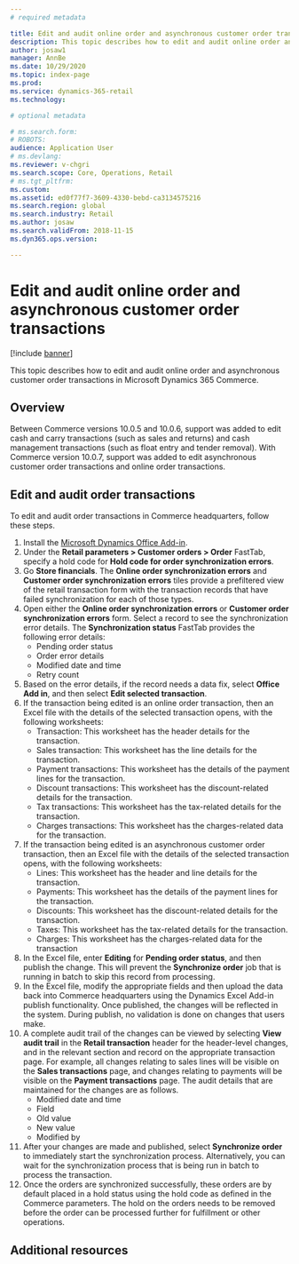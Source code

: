 ```yaml
---
# required metadata

title: Edit and audit online order and asynchronous customer order transactions
description: This topic describes how to edit and audit online order and asynchronous customer order transactions in Microsoft Dynamics 365 Commerce.
author: josaw1
manager: AnnBe
ms.date: 10/29/2020
ms.topic: index-page
ms.prod: 
ms.service: dynamics-365-retail
ms.technology: 

# optional metadata

# ms.search.form: 
# ROBOTS: 
audience: Application User
# ms.devlang: 
ms.reviewer: v-chgri
ms.search.scope: Core, Operations, Retail
# ms.tgt_pltfrm: 
ms.custom: 
ms.assetid: ed0f77f7-3609-4330-bebd-ca3134575216
ms.search.region: global
ms.search.industry: Retail
ms.author: josaw
ms.search.validFrom: 2018-11-15
ms.dyn365.ops.version: 

---
```

# Edit and audit online order and asynchronous customer order transactions

[!include [banner](includes/banner.md)]

This topic describes how to edit and audit online order and asynchronous customer order transactions in Microsoft Dynamics 365 Commerce.

## Overview

Between Commerce versions 10.0.5 and 10.0.6, support was added to edit cash and carry transactions (such as sales and returns) and cash management transactions (such as float entry and tender removal). With Commerce version 10.0.7, support was added to edit asynchronous customer order transactions and online order transactions. 

## Edit and audit order transactions

To edit and audit order transactions in Commerce headquarters, follow these steps. 

1. Install the [Microsoft Dynamics Office Add-in](https://appsource.microsoft.com/en-us/product/office/WA104379629?tab=Overview).
1. Under the **Retail parameters \> Customer orders \> Order** FastTab, specify a hold code for **Hold code for order synchronization errors**.
1. Go **Store financials**. The **Online order synchronization errors** and **Customer order synchronization errors** tiles provide a prefiltered view of the retail transaction form with the transaction records that have failed synchronization for each of those types. 
1. Open either the **Online order synchronization errors** or **Customer order synchronization errors** form. Select a record to see the synchronization error details. The **Synchronization status** FastTab provides the following error details:
    - Pending order status
    - Order error details
    - Modified date and time
    - Retry count
1. Based on the error details, if the record needs a data fix, select **Office Add in**, and then select **Edit selected transaction**. 
1. If the transaction being edited is an online order transaction, then an Excel file with the details of the selected transaction opens, with the following worksheets:
    - Transaction: This worksheet has the header details for the transaction.
    - Sales transaction: This worksheet has the line details for the transaction.
    - Payment transactions: This worksheet has the details of the payment lines for the transaction.
    - Discount transactions: This worksheet has the discount-related details for the transaction.
    - Tax transactions: This worksheet has the tax-related details for the transaction.
    - Charges transactions: This worksheet has the charges-related data for the transaction.
1. If the transaction being edited is an asynchronous customer order transaction, then an Excel file with the details of the selected transaction opens, with the following worksheets:
    - Lines: This worksheet has the header and line details for the transaction.
    - Payments: This worksheet has the details of the payment lines for the transaction.
    - Discounts: This worksheet has the discount-related details for the transaction.
    - Taxes: This worksheet has the tax-related details for the transaction.
    - Charges: This worksheet has the charges-related data for the transaction
1. In the Excel file, enter **Editing** for **Pending order status**, and then publish the change. This will prevent the **Synchronize order** job that is running in batch to skip this record from processing. 
1. In the Excel file, modify the appropriate fields and then upload the data back into Commerce headquarters using the Dynamics Excel Add-in publish functionality. Once published, the changes will be reflected in the system. During publish, no validation is done on changes that users make.
1. A complete audit trail of the changes can be viewed by selecting **View audit trail** in the **Retail transaction** header for the header-level changes, and in the relevant section and record on the appropriate transaction page. For example, all changes relating to sales lines will be visible on the **Sales transactions** page, and changes relating to payments will be visible on the **Payment transactions** page. The audit details that are maintained for the changes are as follows.
    - Modified date and time
    - Field
    - Old value
    - New value
    - Modified by
1. After your changes are made and published, select **Synchronize order** to immediately start the synchronization process. Alternatively, you can wait for the synchronization process that is being run in batch to process the transaction.
1. Once the orders are synchronized successfully, these orders are by default placed in a hold status using the hold code as defined in the Commerce parameters. The hold on the orders needs to be removed before the order can be processed further for fulfillment or other operations.  

## Additional resources

[]()

[]()

[]()

[]()
